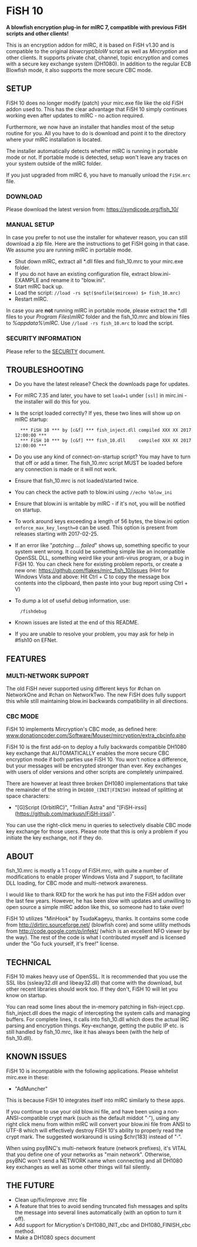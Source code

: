 # FiSH 10
**A blowfish encryption plug-in for mIRC 7, compatible with previous FiSH scripts and other clients!**

This is an encryption addon for mIRC, it is based on FiSH v1.30 and is compatible to the
original *blowcrypt/bloW* script as well as *Mircryption* and other clients.
It supports private chat, channel, topic encryption and comes with a secure key exchange
system (DH1080). In addition to the regular ECB Blowfish mode, it also supports the more
secure CBC mode.

## SETUP

FiSH 10 does no longer modify (patch) your mirc.exe file like the old FiSH addon used
to. This has the clear advantage that FiSH 10 simply continues working even after
updates to mIRC - no action required.

Furthermore, we now have an installer that handles most of the setup routine for you.
All you have to do is download and point it to the directory where your mIRC installation
is located.

The installer automatically detects whether mIRC is running in portable mode or not.
If portable mode is detected, setup won't leave any traces on your system outside
of the mIRC folder.

If you just upgraded from mIRC 6, you have to manually unload the `FiSH.mrc` file.

### DOWNLOAD

Please download the latest version from: https://syndicode.org/fish_10/

### MANUAL SETUP

In case you prefer to not use the installer for whatever reason, you can still download
a zip file. Here are the instructions to get FiSH going in that case. We assume you are
running mIRC in portable mode.

* Shut down mIRC, extract all \*.dll files and fish_10.mrc to your mirc.exe folder.
* If you do not have an existing configuration file, extract blow.ini-EXAMPLE and rename it to "blow.ini".
* Start mIRC back up.
* Load the script: `//load -rs $qt($nofile($mircexe) $+ fish_10.mrc)`
* Restart mIRC.

In case you are __not__ running mIRC in portable mode, please extract the \*.dll files to
your *Program Files\mIRC* folder and the fish_10.mrc and blow.ini files to *%appdata%\mIRC*.
Use `//load -rs fish_10.mrc` to load the script.

### SECURITY INFORMATION

Please refer to the [SECURITY](SECURITY.md) document.

## TROUBLESHOOTING

* Do you have the latest release? Check the downloads page for updates.

* For mIRC 7.35 and later, you have to set `load=1` under `[ssl]` in mirc.ini - the installer will do this for you.

* Is the script loaded correctly? If yes, these two lines will show up on mIRC startup:

        *** FiSH 10 *** by [c&f] *** fish_inject.dll compiled XXX XX 2017 12:00:00 ***
        *** FiSH 10 *** by [c&f] *** fish_10.dll     compiled XXX XX 2017 12:00:00 ***

* Do you use any kind of connect-on-startup script? You may have to turn that off or add a timer.
  The fish_10.mrc script MUST be loaded before any connection is made or it will not work.

* Ensure that fish_10.mrc is not loaded/started twice.

* You can check the active path to blow.ini using `//echo %blow_ini`

* Ensure that blow.ini is writable by mIRC - if it's not, you will be notified on startup.

* To work around keys exceeding a length of 56 bytes, the blow.ini option
  `enforce_max_key_length=0`
  can be used. This option is present from releases starting with 2017-02-25.

* If an error like "*patching ... failed*" shows up, something specific to your system went wrong.
It could be something simple like an incompatible OpenSSL DLL, something weird like
your anti-virus program, or a bug in FiSH 10. You can check here for existing problem reports, or create a new one:
https://github.com/flakes/mirc_fish_10/issues
(Hint for Windows Vista and above: Hit Ctrl + C to copy the message box contents into the clipboard,
then paste into your bug report using Ctrl + V)

* To dump a lot of useful debug information, use:

        /fishdebug

* Known issues are listed at the end of this README.

* If you are unable to resolve your problem, you may ask for help in #fish10 on EFNet.

## FEATURES

### MULTI-NETWORK SUPPORT

The old FiSH never supported using different keys for #chan on NetworkOne and #chan
on NetworkTwo. The new FiSH does fully support this while still maintaining blow.ini
backwards compatibility in all directions.

### CBC MODE

FiSH 10 implements Mircryption's CBC mode, as defined here:
www.donationcoder.com/Software/Mouser/mircryption/extra_cbcinfo.php

FiSH 10 is the first add-on to deploy a fully backwards compatible DH1080 key exchange
that AUTOMATICALLY enables the more secure CBC encryption mode if both parties use
FiSH 10. You won't notice a difference, but your messages will be encrypted stronger
than ever. Key exchanges with users of older versions and other scripts are completely
unimpaired.

There are however at least three broken DH1080 implementations that take the remainder of
the string in `DH1080_(INIT|FINISH)` instead of splitting at space characters:

* "[G]Script (OrbitIRC)", "Trillian Astra" and "[FiSH-irssi] (https://github.com/markusn/FiSH-irssi)".

You can use the right-click menu in queries to selectively disable CBC mode key exchange
for those users. Please note that this is only a problem if you initiate the key exchange,
not if they do.

## ABOUT

fish_10.mrc is mostly a 1:1 copy of FiSH.mrc, with quite a number of modifications to
enable proper Windows Vista and 7 support, to facilitate DLL loading, for CBC mode and
multi-network awareness.

I would like to thank RXD for the work he has put into the FiSH addon over the last
few years. However, he has been slow with updates and unwilling to open source a
simple mIRC addon like this, so someone had to take over!

FiSH 10 utilizes "MinHook" by TsudaKageyu, thanks. It contains some code from
http://dirtirc.sourceforge.net/ (blowfish core) and some utility methods from
http://code.google.com/p/infekt/ (which is an excellent NFO viewer by the way).
The rest of the code is what I contributed myself and is licensed under the
"Go fuck yourself, it's free!" license.

## TECHNICAL

FiSH 10 makes heavy use of OpenSSL. It is recommended that you use the SSL libs
(ssleay32.dll and libeay32.dll) that come with the download, but other recent
libraries should work too. If they don't, FiSH 10 will let you know on startup.

You can read some lines about the in-memory patching in fish-inject.cpp. fish_inject.dll
does the magic of intercepting the system calls and managing buffers. For complete lines,
it calls into fish_10.dll which does the actual IRC parsing and encryption things.
Key-exchange, getting the public IP etc. is still handled by fish_10.mrc, like it
has always been (with the help of fish_10.dll).

## KNOWN ISSUES

FiSH 10 is incompatible with the following applications. Please whitelist mirc.exe in these:

* "AdMuncher"

This is because FiSH 10 integrates itself into mIRC similarly to these apps.

If you continue to use your old blow.ini file, and have been using a non-ANSI-compatible crypt
mark (such as the default middot "·"), using any right click menu from within mIRC will convert
your blow.ini file from ANSI to UTF-8 which will effectively destroy FiSH 10's ability to
properly read the crypt mark.
The suggested workaround is using $chr(183) instead of "·".

When using psyBNC's multi-network feature (network prefixes), it's VITAL that you define one of
your networks as "main network". Otherwise, psyBNC won't send a NETWORK name when connecting
and all DH1080 key exchanges as well as some other things will fail silently.

## THE FUTURE

* Clean up/fix/improve .mrc file
* A feature that tries to avoid sending truncated fish messages and splits the message into
	several lines automatically (with an option to turn it off).
* Add support for Micryption's DH1080_INIT_cbc and DH1080_FINISH_cbc method.
* Make a DH1080 specs document
